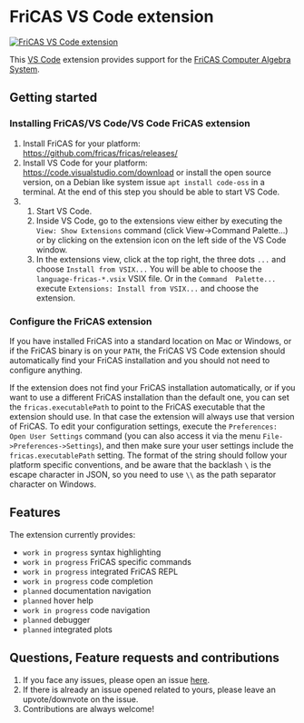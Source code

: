 # FriCAS VS Code extension

[![FriCAS VS Code extension](https://github.com/gvanuxem/fricas-vscode/actions/workflows/main.yml/badge.svg)](https://github.com/gvanuxem/fricas-vscode/actions/workflows/main.yml)

This [VS Code](https://code.visualstudio.com) extension provides support for the [FriCAS Computer Algebra System](https://fricas.github.io/).

## Getting started

### Installing FriCAS/VS Code/VS Code FriCAS extension
1. Install FriCAS for your platform: https://github.com/fricas/fricas/releases/
2. Install VS Code for your platform: https://code.visualstudio.com/download or
    install the open source version, on a Debian like system issue
    <code>apt install code-oss</code> in a terminal. At the end of this step you
    should be able to start VS Code.
3.  1. Start VS Code.
    2. Inside VS Code, go to the extensions view either by
        executing the ``View: Show Extensions`` command (click View->Command Palette...)
        or by clicking on the extension icon on the left side of the VS Code
        window.
    3. In the extensions view, click at the top right, the three dots  ``...``
       and choose ``Install from VSIX...`` You will be able to choose
       the ``language-fricas-*.vsix`` VSIX file. Or in the ``Command  Palette...``
       execute ``Extensions: Install from VSIX...`` and choose the extension.

### Configure the FriCAS extension

If you have installed FriCAS into a standard location on Mac or Windows, or
if the FriCAS binary is on your ``PATH``, the FriCAS VS Code extension should
automatically find your FriCAS installation and you should not need to
configure anything.

If the extension does not find your FriCAS installation automatically, or
if you want to use a different FriCAS installation than the default one,
you can set the ``fricas.executablePath`` to point to the FriCAS executable
that the extension should use. In that case the
extension will always use that version of FriCAS. To edit your configuration
settings, execute the ``Preferences: Open User Settings`` command (you can
also access it via the menu ``File->Preferences->Settings``), and
then make sure your user settings include the ``fricas.executablePath``
setting. The format of the string should follow your platform specific
conventions, and be aware that the backlash ``\`` is the escape character
in JSON, so you need to use ``\\`` as the path separator character on Windows.

## Features

The extension currently provides:

* ``work in progress`` syntax highlighting
* ``work in progress`` FriCAS specific commands
* ``work in progress`` integrated FriCAS REPL
* ``work in progress`` code completion
* ``planned`` documentation navigation
* ``planned`` hover help
* ``work in progress`` code navigation
* ``planned`` debugger
* ``planned`` integrated plots


## Questions, Feature requests and contributions

1. If you face any issues, please open an issue [here](https://github.com/gvanuxem/fricas-vscode/issues).
2. If there is already an issue opened related to yours, please leave an upvote/downvote on the issue.
3. Contributions are always welcome!

